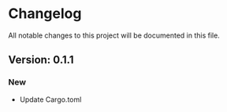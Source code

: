 # Changelog

All notable changes to this project will be documented in this file.

## Version: 0.1.1

### New
 - Update Cargo.toml



